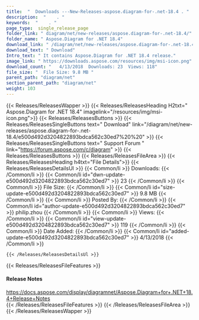 ```yaml
---
title:  "  Downloads ---New-Releases-aspose.diagram-for-.net-18.4 . " 
description:  "    . " 
keywords:  "    . " 
page_type:  single_release_page
folder_link: " diagram/net/new-releases/aspose.diagram-for-.net-18.4/"
folder_name: " Aspose.Diagram for .NET 18.4"
download_link: " /diagram/net/new-releases/aspose.diagram-for-.net-18.4/e500d492d3204822893bdca562c30ed7"
download_text: " Download"
Intro_text: " It contains Aspose.Diagram for .NET 18.4 release."
image_link: " https://downloads.aspose.com/resources/img/msi-icon.png"
download_count: "   4/13/2018  Downloads: 23  Views: 118"
file_size: "  File Size: 9.8 MB "
parent_path: "diagram/net"
section_parent_path: "diagram/net"
weight: 103 
---
```


{{< Releases/ReleasesWapper >}}
  {{< Releases/ReleasesHeading H2txt=" Aspose.Diagram for .NET 18.4" imagelink="/resources/img/msi-icon.png">}}
  {{< Releases/ReleasesButtons >}}
    {{< Releases/ReleasesSingleButtons text=" Download" link="/diagram/net/new-releases/aspose.diagram-for-.net-18.4/e500d492d3204822893bdca562c30ed7%20%20" >}}
    {{< Releases/ReleasesSingleButtons text=" Support Forum " link="https://forum.aspose.com/c/diagram" >}}
  {{< Releases/ReleasesButtons >}}
  {{< Releases/ReleasesFileArea >}}
    {{< Releases/ReleasesHeading h4txt="File Details">}}
    {{< Releases/ReleasesDetailsUl >}}
            {{< Common/li  >}} Downloads: {{< /Common/li >}} 
      {{< Common/li id="dwn-update-e500d492d3204822893bdca562c30ed7" >}} 23 {{< /Common/li >}} 
      {{< Common/li  >}} File Size: {{< /Common/li >}} 
      {{< Common/li id="size-update-e500d492d3204822893bdca562c30ed7" >}} 9.8 MB {{< /Common/li >}} 
      {{< Common/li  >}} Posted By: {{< /Common/li >}} 
      {{< Common/li id="author-update-e500d492d3204822893bdca562c30ed7" >}} philip.zhou {{< /Common/li >}} 
      {{< Common/li  >}} Views: {{< /Common/li >}} 
      {{< Common/li id="view-update-e500d492d3204822893bdca562c30ed7" >}} 119 {{< /Common/li >}} 
      {{< Common/li  >}} Date Added: {{< /Common/li >}} 
      {{< Common/li id="added-update-e500d492d3204822893bdca562c30ed7" >}} 4/13/2018 {{< /Common/li >}} 

    {{< /Releases/ReleasesDetailsUl >}}

  {{< Releases/ReleasesFileFeatures >}}
      <h4>Release Notes</h4><div><a href="https://docs.aspose.com/display/diagramnet/Aspose.Diagram+for+.NET+18.4+Release+Notes">https://docs.aspose.com/display/diagramnet/Aspose.Diagram+for+.NET+18.4+Release+Notes</a></div>
  {{< /Releases/ReleasesFileFeatures >}}
 {{< /Releases/ReleasesFileArea >}}
{{< /Releases/ReleasesWapper >}}


